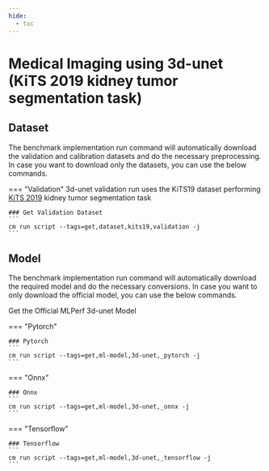 ```yaml
---
hide:
  - toc
---
```


# Medical Imaging using 3d-unet (KiTS 2019 kidney tumor segmentation task)

## Dataset

The benchmark implementation run command will automatically download the validation and calibration datasets and do the necessary preprocessing. In case you want to download only the datasets, you can use the below commands.

=== "Validation"
    3d-unet validation run uses the KiTS19 dataset performing [KiTS 2019](https://kits19.grand-challenge.org/) kidney tumor segmentation task

    ### Get Validation Dataset
    ```
    cm run script --tags=get,dataset,kits19,validation -j
    ```

## Model
The benchmark implementation run command will automatically download the required model and do the necessary conversions. In case you want to only download the official model, you can use the below commands.

Get the Official MLPerf 3d-unet Model

=== "Pytorch"

    ### Pytorch
    ```
    cm run script --tags=get,ml-model,3d-unet,_pytorch -j
    ```
=== "Onnx"

    ### Onnx
    ```
    cm run script --tags=get,ml-model,3d-unet,_onnx -j
    ```
=== "Tensorflow"

    ### Tensorflow
    ```
    cm run script --tags=get,ml-model,3d-unet,_tensorflow -j
    ```

